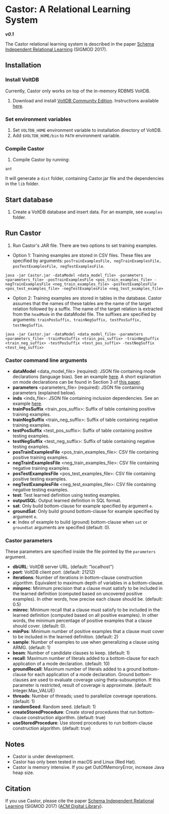 # Castor: A Relational Learning System
**_v0.1_**

The Castor relational learning system is described in the paper [Schema Independent Relational Learning](http://josepicado.com/papers/Castor_SIGMOD2017.pdf) (SIGMOD 2017). 


## Installation

### Install VoltDB
Currently, Castor only works on top of the in-memory RDBMS VoltDB.

1. Download and install [VoltDB Community Edition](https://github.com/VoltDB/voltdb). Instructions available [here](https://github.com/VoltDB/voltdb/wiki/Building-VoltDB).

### Set environment variables
1. Set `VOLTDB_HOME` environment variable to installation directory of VoltDB.
2. Add `$VOLTDB_HOME/bin` to `PATH` environment variable.

### Compile Castor
1. Compile Castor by running:
```
ant
```
It will generate a `dist` folder, containing Castor.jar file and the dependencies in the `lib` folder.


## Start database
1. Create a VoltDB database and insert data. For an example, see `examples` folder.


## Run Castor
1. Run Castor's JAR file. There are two options to set training examples. 
- Option 1: Training examples are stored in CSV files. These files are specified by arguments: `posTrainExamplesFile, negTrainExamplesFile, posTestExamplesFile, negTestExamplesFile`.
```
java -jar Castor.jar -dataModel <data_model_file> -parameters <parameters_file> -posTrainExamplesFile <pos_train_examples_file> -negTrainExamplesFile <neg_train_examples_file> -posTestExamplesFile <pos_test_examples_file> -negTestExamplesFile <neg_test_examples_file>
```
- Option 2: Training examples are stored in tables in the database. Castor assumes that the names of these tables are the name of the target relation followed by a suffix. The name of the target relation is extracted from the `headMode` in the dataModel file. The suffixes are specified by arguments: `trainPosSuffix, trainNegSuffix, testPosSuffix, testNegSuffix`.
```
java -jar Castor.jar -dataModel <data_model_file> -parameters <parameters_file> -trainPosSuffix <train_pos_suffix> -trainNegSuffix <train_neg_suffix> -testPosSuffix <test_pos_suffix> -testNegSuffix <test_neg_suffix>
```

### Castor command line arguments
- **dataModel** &lt;data_model_file&gt; (required): JSON file containing mode declarations (language bias). See an example [here](https://github.com/jpicado/Castor/examples/uwcse/castor-input/dataModel.json). A short explanation on mode declarations can be found in Section 3 of [this paper](https://arxiv.org/abs/1710.01420).
- **parameters** &lt;parameters_file&gt; (required): JSON file containing parameters (explained below).
- **inds** &lt;inds_file&gt;: JSON file containing inclusion dependencies. See an example [here](https://github.com/jpicado/Castor/examples/uwcse/castor-input/inds.json).
- **trainPosSuffix** &lt;train_pos_suffix&gt;: Suffix of table containing positive training examples.
- **trainNegSuffix** &lt;train_neg_suffix&gt;: Suffix of table containing negative training examples.
- **testPosSuffix** &lt;test_pos_suffix&gt;: Suffix of table containing positive testing examples.
- **testNegSuffix** &lt;test_neg_suffix&gt;: Suffix of table containing negative testing examples.
- **posTrainExamplesFile** &lt;pos_train_examples_file&gt;: CSV file containing positive training examples.
- **negTrainExamplesFile** &lt;neg_train_examples_file&gt;: CSV file containing negative training examples.
- **posTestExamplesFile** &lt;pos_test_examples_file&gt;: CSV file containing positive testing examples.
- **negTestExamplesFile** &lt;neg_test_examples_file&gt;: CSV file containing negative testing examples.
- **test**: Test learned definition using testing examples.
- **outputSQL**: Output learned definition in SQL format.
- **sat**: Only build bottom-clause for example specified by argument `e`.
- **groundSat**: Only build ground bottom-clause for example specified by argument `e`.
- **e**: Index of example to build (ground) bottom-clause when `sat` or `groundSat` arguments are specified (default: 0).

### Castor parameters
These parameters are specified inside the file pointed by the `parameters` argument.
- **dbURL**: VoltDB server URL. (default: "localhost")
- **port**: VoltDB client port. (default: 21212)
- **iterations**: Number of iterations in bottom-clause construction algorithm. Equivalent to maximum depth of variables in a bottom-clause.
- **minprec**: Minimum precision that a clause must satisfy to be included in the learned definition (computed based on uncovered positive examples). In other words, how precise each clause should be. (default: 0.5)
- **minrec**: Minimum recall that a clause must satisfy to be included in the learned definition (computed based on all positive examples). In other words, the minimum percentage of positive examples that a clause should cover. (default: 0).
- **minPos**: Minimum number of positive examples that a clause must cover to be included in the learned definition. (default: 2)
- **sample**: Number of examples to use when generalizing a clause using ARMG. (default: 1)
- **beam**: Number of candidate clauses to keep. (default: 1)
- **recall**: Maximum number of literals added to a bottom-clause for each application of a mode declaration. (default: 10)
- **groundRecall**: Maximum number of literals added to a ground bottom-clause for each application of a mode declaration. Ground bottom-clauses are used to evaluate coverage using theta-subsumption. If this parameter is restricted, result of coverage is approximate. (default: Integer.Max_VALUE)
- **threads**: Number of threads; used to parallelize coverage operations. (default: 1)
- **randomSeed**: Random seed. (default: 1)
- **createStoredProcedure**: Create stored procedures that run bottom-clause construction algorithm. (default: true)
- **useStoredProcedure**: Use stored procedures to run bottom-clause construction algorithm. (default: true)


## Notes
- Castor is under development.
- Castor has only been tested in macOS and Linux (Red Hat).
- Castor is memory intensive. If you get OutOfMemoryError, increase Java heap size.


## Citation
If you use Castor, please cite the paper [Schema Independent Relational Learning](http://josepicado.com/papers/Castor_SIGMOD2017.pdf) (SIGMOD 2017) ([ACM Digital Library](https://dl.acm.org/citation.cfm?id=3035923)).
